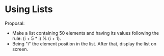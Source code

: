 # Using Lists

Proposal:   
- Make a list containing 50 elements and having its values following the rule: (i + 5 * i) % (i + 1).         
- Being "i" the element position in the list. After that, display the list on screen.

